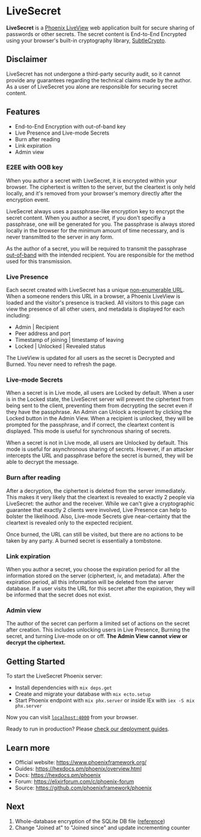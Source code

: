 # LiveSecret

**LiveSecret** is a [Phoenix LiveView](https://hexdocs.pm/phoenix_live_view/Phoenix.LiveView.html)
web application built for secure sharing of passwords or other secrets.
The secret content is End-to-End Encrypted using your browser's built-in cryptography
library, [SubtleCrypto](https://developer.mozilla.org/en-US/docs/Web/API/SubtleCrypto).

## Disclaimer
LiveSecret has not undergone a third-party security audit, so it cannot provide
any guarantees regarding the technical claims made by the author. As a user
of LiveSecret you alone are responsible for securing secret content.

## Features
* End-to-End Encryption with out-of-band key
* Live Presence and Live-mode Secrets
* Burn after reading
* Link expiration
* Admin view

### E2EE with OOB key
When you author a secret with LiveSecret, it is encrypted within your browser. The ciphertext
is written to the server, but the cleartext is only held locally, and it's removed from your
browser's memory directly after the encryption event.

LiveSecret always uses a passphrase-like encryption key to encrypt the secret content. When you
author a secret, if you don't specifiy a passphrase, one will be generated for you. The passphrase
is always stored locally in the browser for the minimum amount of time necessary, and is never
transmitted to the server in any form.

As the author of a secret, you will be required to transmit the passphrase [out-of-band](https://en.wikipedia.org/wiki/Out-of-band_data) with the
intended recipient. You are responsible for the method used for this transmission.

### Live Presence
Each secret created with LiveSecret has a unique [non-enumerable URL](https://en.wikipedia.org/wiki/Network_enumeration).
When a someone renders this
URL in a browser, a Phoenix LiveView is loaded and the visitor's presence is tracked. All visitors
to this page can view the presence of all other users, and metadata is displayed for each including:

* Admin | Recipient
* Peer address and port
* Timestamp of joining | timestamp of leaving
* Locked | Unlocked | Revealed status

The LiveView is updated for all users as the secret is Decrypted and Burned. You never need to refresh
the page.

### Live-mode Secrets
When a secret is in Live mode, all users are Locked by default. When a user is in the Locked state,
the LiveSecret server will prevent the ciphertext from being sent to the client, preventing them from decrypting
the secret even if they have the passphrase. An Admin can Unlock a recipient by clicking the Locked
button in the Admin View. When a recipient is unlocked, they will be prompted for the passphrase, and if correct,
the cleartext content is displayed. This mode is useful for synchronous sharing of secrets.

When a secret is not in Live mode, all users are Unlocked by default. This mode is useful for asynchronous
sharing of secrets. However, if an attacker intercepts the URL and passphrase before the secret is burned,
they will be able to decrypt the message.

### Burn after reading
After a decryption, the ciphertext is deleted from the server immediately. This makes it very
likely that the cleartext is revealed to exactly 2 people via LiveSecret: the author and the
receiver. While we can't give a cryptographic guarantee that exactly 2 clients were involved,
Live Presence can help to bolster the likelihood. Also, Live-mode Secrets give near-certainty that
the cleartext is revealed only to the expected recipient.

Once burned, the URL can still be visited, but there are no actions to be taken by any party. A
burned secret is essentially a tombstone.

### Link expiration
When you author a secret, you choose the expiration period for all the information stored on the
server (ciphertext, iv, and metadata). After the expiration period, all this information will be
deleted from the server database. If a user visits the URL for this secret after the expiration,
they will be informed that the secret does not exist.

### Admin view
The author of the secret can perform a limited set of actions on the secret after creation. This
includes unlocking users in Live Presence, Burning the secret, and turning Live-mode on or off.
**The Admin View cannot view or decrypt the ciphertext.**

## Getting Started

To start the LiveSecret Phoenix server:

  * Install dependencies with `mix deps.get`
  * Create and migrate your database with `mix ecto.setup`
  * Start Phoenix endpoint with `mix phx.server` or inside IEx with `iex -S mix phx.server`

Now you can visit [`localhost:4000`](http://localhost:4000) from your browser.

Ready to run in production? Please [check our deployment guides](https://hexdocs.pm/phoenix/deployment.html).

## Learn more

  * Official website: https://www.phoenixframework.org/
  * Guides: https://hexdocs.pm/phoenix/overview.html
  * Docs: https://hexdocs.pm/phoenix
  * Forum: https://elixirforum.com/c/phoenix-forum
  * Source: https://github.com/phoenixframework/phoenix

## Next
1. Whole-database encryption of the SQLite DB file ([reference](https://cone.codes/posts/encrypted-sqlite-with-ecto/))
2. Change "Joined at" to "Joined since" and update incrementing counter